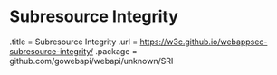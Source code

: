 # Subresource Integrity

.title = Subresource Integrity
.url = <https://w3c.github.io/webappsec-subresource-integrity/>
.package = github.com/gowebapi/webapi/unknown/SRI
